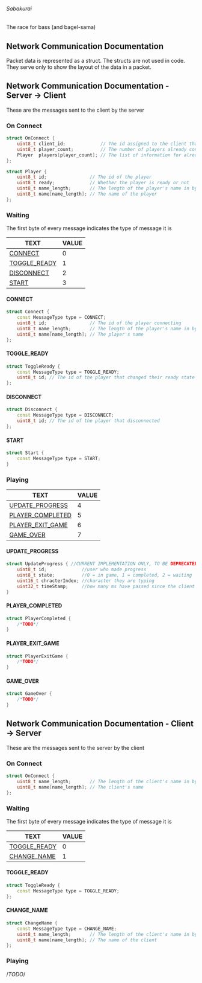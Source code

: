 ###### Sabakurai

The race for bass (and bagel-sama)

## Network Communication Documentation

Packet data is represented as a struct. The structs are not used in code. They serve only to show the layout of the data in a packet. 

## Network Communication Documentation - Server -> Client

These are the messages sent to the client by the server

### On Connect

```cpp
struct OnConnect {
	uint8_t client_id;             // The id assigned to the client that just connected
	uint8_t player_count;          // The number of players already connected to the server
	Player  players[player_count]; // The list of information for already connected players
};

struct Player {
	uint8_t id;                // The id of the player
	uint8_t ready;             // Whether the player is ready or not
	uint8_t name_length;       // The length of the player's name in bytes
	uint8_t name[name_length]; // The name of the player
};
```

### Waiting

The first byte of every message indicates the type of message it is

| TEXT                          | VALUE |
|-------------------------------|-------|
| [CONNECT](#CONNECT)           | 0     |
| [TOGGLE_READY](#TOGGLE_READY) | 1     |
| [DISCONNECT](#DISCONNECT)     | 2     |
| [START](#START)               | 3     |

#### CONNECT

```cpp
struct Connect {
	const MessageType type = CONNECT;
	uint8_t id;                // The id of the player connecting
	uint8_t name_length;       // The length of the player's name in bytes
	uint8_t name[name_length]; // The player's name
};
```

#### TOGGLE_READY

```cpp
struct ToggleReady {
	const MessageType type = TOGGLE_READY;
	uint8_t id; // The id of the player that changed their ready state
};
```

#### DISCONNECT

```cpp
struct Disconnect {
	const MessageType type = DISCONNECT;
	uint8_t id; // The id of the player that disconnected
};
```

#### START

```cpp
struct Start {
	const MessageType type = START;
}
```

### Playing

| TEXT                                  | VALUE |
|---------------------------------------|-------|
| [UPDATE_PROGRESS](#UPDATE_PROGRESS)   | 4     |
| [PLAYER_COMPLETED](#PLAYER_COMPLETED) | 5     |
| [PLAYER_EXIT_GAME](#PLAYER_EXIT_GAME) | 6     |
| [GAME_OVER](#GAME_OVER)               | 7     |

#### UPDATE_PROGRESS

```cpp
struct UpdateProgress { //CURRENT IMPLEMENTATION ONLY, TO BE DEPRECATED
	uint8_t id;				//user who made progress
	uint8_t state;			//0 = in game, 1 = completed, 2 = waiting
	uint16_t chracterIndex; //character they are typing
	uint32_t timeStamp;		//how many ms have passed since the client recieved the start message
}
```

#### PLAYER_COMPLETED

```cpp
struct PlayerCompleted {
	/*TODO*/
}
```

#### PLAYER_EXIT_GAME

```cpp
struct PlayerExitGame {
	/*TODO*/
}
```

#### GAME_OVER

```cpp
struct GameOver {
	/*TODO*/
}
```

## Network Communication Documentation - Client -> Server

These are the messages sent to the server by the client

### On Connect

```cpp
struct OnConnect {
	uint8_t name_length;       // The length of the client's name in bytes
	uint8_t name[name_length]; // The client's name
};
```

### Waiting

The first byte of every message indicates the type of message it is

| TEXT                          | VALUE |
|-------------------------------|-------|
| [TOGGLE_READY](#TOGGLE_READY) | 0     |
| [CHANGE_NAME](#CHANGE_NAME)   | 1     |

#### TOGGLE_READY

```cpp
struct ToggleReady {
	const MessageType type = TOGGLE_READY;
};
```

#### CHANGE_NAME

```cpp
struct ChangeName {
	const MessageType type = CHANGE_NAME;
	uint8_t name_length;       // The length of the client's name in bytes
	uint8_t name[name_length]; // The name of the client
};
```

### Playing

/*TODO*/
